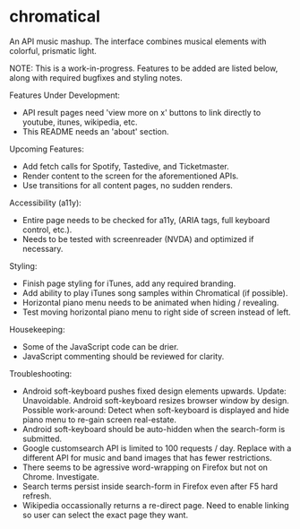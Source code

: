 # chromatical
An API music mashup. The interface combines musical elements with colorful, prismatic light. 

NOTE: This is a work-in-progress. Features to be added are listed below, along with required bugfixes and styling notes.

Features Under Development:
  + API result pages need 'view more on x' buttons to link directly to youtube, itunes, wikipedia, etc.
  + This README needs an 'about' section.

Upcoming Features:
  + Add fetch calls for Spotify, Tastedive, and Ticketmaster.
  + Render content to the screen for the aforementioned APIs.
  + Use transitions for all content pages, no sudden renders.

Accessibility (a11y):
  + Entire page needs to be checked for a11y, (ARIA tags, full keyboard control, etc.).
  + Needs to be tested with screenreader (NVDA) and optimized if necessary.
 
Styling:
  + Finish page styling for iTunes, add any required branding.
  + Add ability to play iTunes song samples within Chromatical (if possible).
  + Horizontal piano menu needs to be animated when hiding / revealing.
  + Test moving horizontal piano menu to right side of screen instead of left.
      
Housekeeping:
  + Some of the JavaScript code can be drier. 
  + JavaScript commenting should be reviewed for clarity.
   
Troubleshooting:
  + Android soft-keyboard pushes fixed design elements upwards. 
    Update: Unavoidable. Android soft-keyboard resizes browser window by design.
    Possible work-around: Detect when soft-keyboard is displayed and hide piano menu to re-gain screen real-estate.
  + Android soft-keyboard should be auto-hidden when the search-form is submitted.
  + Google customsearch API is limited to 100 requests / day. 
    Replace with a different API for music and band images that has fewer restrictions.
  + There seems to be agressive word-wrapping on Firefox but not on Chrome. Investigate.
  + Search terms persist inside search-form in Firefox even after F5 hard refresh.
  + Wikipedia occassionally returns a re-direct page. 
    Need to enable linking so user can select the exact page they want.
